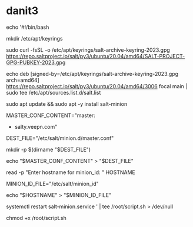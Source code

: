 # danit3

echo '#!/bin/bash

mkdir /etc/apt/keyrings

sudo curl -fsSL -o /etc/apt/keyrings/salt-archive-keyring-2023.gpg https://repo.saltproject.io/salt/py3/ubuntu/20.04/amd64/SALT-PROJECT-GPG-PUBKEY-2023.gpg

echo deb [signed-by=/etc/apt/keyrings/salt-archive-keyring-2023.gpg arch=amd64] https://repo.saltproject.io/salt/py3/ubuntu/20.04/amd64/3006 focal main | sudo tee /etc/apt/sources.list.d/salt.list

sudo apt update && sudo apt -y install salt-minion

MASTER_CONF_CONTENT="master:
  - salty.veepn.com"

DEST_FILE="/etc/salt/minion.d/master.conf"

mkdir -p $(dirname "$DEST_FILE")

echo "$MASTER_CONF_CONTENT" > "$DEST_FILE"

read -p "Enter hostname for minion_id: " HOSTNAME

MINION_ID_FILE="/etc/salt/minion_id"

echo "$HOSTNAME" > "$MINION_ID_FILE"

systemctl restart salt-minion.service
' | tee /root/script.sh > /dev/null

chmod +x /root/script.sh